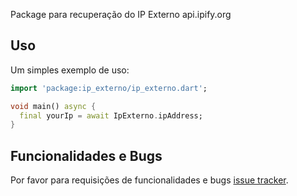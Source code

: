 Package para recuperação do IP Externo api.ipify.org 

## Uso

Um simples exemplo de uso:

```dart
import 'package:ip_externo/ip_externo.dart';

void main() async {
  final yourIp = await IpExterno.ipAddress;
}
```
    
## Funcionalidades e Bugs

Por favor para requisições de funcionalidades e bugs [issue tracker][tracker].

[tracker]: https://github.com/mateuspenha/ip_externo/issues